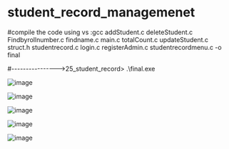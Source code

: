 # student_record_managemenet
#compile the code using vs :gcc addStudent.c deleteStudent.c Findbyrollnumber.c findname.c  main.c totalCount.c updateStudent.c struct.h studentrecord.c login.c registerAdmin.c studentrecordmenu.c  -o final

#---------------->25_student_record> .\final.exe

![image](https://github.com/user-attachments/assets/e05f3363-b79b-4a34-a715-6f7fb01e0840)


![image](https://github.com/user-attachments/assets/93caa704-0897-4389-a2ac-0fc49ac691ad)

![image](https://github.com/user-attachments/assets/d7679420-d97e-4047-994c-bf81628041d6)


![image](https://github.com/user-attachments/assets/a0bf0a94-9d83-4bff-b7d9-30913ceba191)

![image](https://github.com/user-attachments/assets/07a6382d-4853-4ee1-ab59-a29d1d7ab350)

